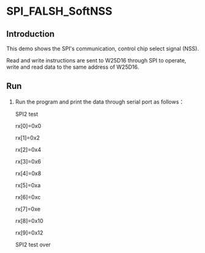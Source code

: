 # SPI_FALSH_SoftNSS

## Introduction

This demo shows the SPI's communication, control chip select signal (NSS).

Read and write instructions are sent to W25D16 through SPI to operate, write and read data to the same address of W25D16.

## Run

1. Run the program and print the data through serial port as follows：

   SPI2 test

   rx[0]=0x0

   rx[1]=0x2

   rx[2]=0x4

   rx[3]=0x6

   rx[4]=0x8

   rx[5]=0xa

   rx[6]=0xc

   rx[7]=0xe

   rx[8]=0x10

   rx[9]=0x12

   SPI2 test over

   

   

   

   
